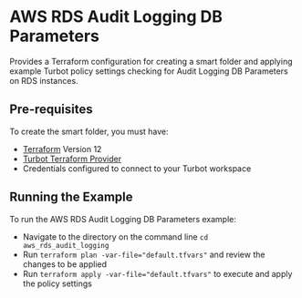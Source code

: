 # AWS RDS Audit Logging DB Parameters

Provides a Terraform configuration for creating a smart folder and applying example Turbot policy settings checking for Audit Logging DB Parameters on RDS instances.


## Pre-requisites

To create the smart folder, you must have:
- [Terraform](https://www.terraform.io) Version 12
- [Turbot Terraform Provider](https://github.com/turbotio/terraform-provider-turbot)
- Credentials configured to connect to your Turbot workspace

## Running the Example

To run the AWS RDS Audit Logging DB Parameters example:
- Navigate to the directory on the command line `cd aws_rds_audit_logging`
- Run `terraform plan -var-file="default.tfvars"` and review the changes to be applied
- Run `terraform apply -var-file="default.tfvars"` to execute and apply the policy settings